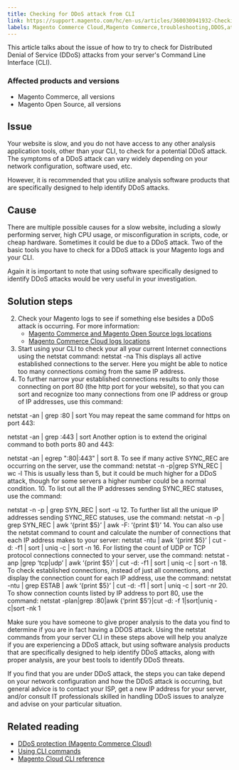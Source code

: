 ```yaml
---
title: Checking for DDoS attack from CLI
link: https://support.magento.com/hc/en-us/articles/360030941932-Checking-for-DDoS-attack-from-CLI
labels: Magento Commerce Cloud,Magento Commerce,troubleshooting,DDOS,attack,netstat,grep
---
```


This article talks about the issue of how to try to check for Distributed Denial of Service (DDoS) attacks from your server's Command Line Interface (CLI).

 ### Affected products and versions

 
 * Magento Commerce, all versions
 * Magento Open Source, all versions
 
 Issue
-----

 Your website is slow, and you do not have access to any other analysis application tools, other than your CLI, to check for a potential DDoS attack. The symptoms of a DDoS attack can vary widely depending on your network configuration, software used, etc.

 However, it is recommended that you utilize analysis software products that are specifically designed to help identify DDoS attacks.

 Cause
-----

 There are multiple possible causes for a slow website, including a slowly performing server, high CPU usage, or misconfiguration in scripts, code, or cheap hardware. Sometimes it could be due to a DDoS attack. Two of the basic tools you have to check for a DDoS attack is your Magento logs and your CLI.

 Again it is important to note that using software specifically designed to identify DDoS attacks would be very useful in your investigation.

 Solution steps
--------------

 
 2. Check your Magento logs to see if something else besides a DDoS attack is occurring. For more information: 
	 * [Magento Commerce and Magento Open Source logs locations](https://devdocs.magento.com/guides/v2.3/config-guide/cli/logging.html)
	 * [Magento Commerce Cloud logs locations](https://devdocs.magento.com/guides/v2.3/cloud/trouble/environments-logs.html) 
 4. Start using your CLI to check your all your current Internet connections using the netstat command: netstat -na This displays all active established connections to the server. Here you might be able to notice too many connections coming from the same IP address.
 6.  To further narrow your established connections results to only those connecting on port 80 (the http port for your website), so that you can sort and recognize too many connections from one IP address or group of IP addresses, use this command:

 netstat -an | grep :80 | sort You may repeat the same command for https on port 443:

 netstat -an | grep :443 | sort Another option is to extend the original command to both ports 80 and 443:

 netstat -an | egrep ":80|:443" | sort 
 8. To see if many active SYNC\_REC are occurring on the server, use the command: netstat -n -p|grep SYN\_REC | wc -l This is usually less than 5, but it could be much higher for a DDoS attack, though for some servers a higher number could be a normal condition.
 10.  To list out all the IP addresses sending SYNC\_REC statuses, use the command:

 netstat -n -p | grep SYN\_REC | sort -u 
 12. To further list all the unique IP addresses sending SYNC\_REC statuses, use the command: netstat -n -p | grep SYN\_REC | awk ‘{print $5}’ | awk -F: ‘{print $1}’ 
 14. You can also use the netstat command to count and calculate the number of connections that each IP address makes to your server: netstat -ntu | awk ‘{print $5}’ | cut -d: -f1 | sort | uniq -c | sort -n 
 16. For listing the count of UDP or TCP protocol connections connected to your server, use the command: netstat -anp |grep ‘tcp|udp’ | awk ‘{print $5}’ | cut -d: -f1 | sort | uniq -c | sort -n 
 18. To check established connections, instead of just all connections, and display the connection count for each IP address, use the command: netstat -ntu | grep ESTAB | awk ‘{print $5}’ | cut -d: -f1 | sort | uniq -c | sort -nr 
 20. To show connection counts listed by IP address to port 80, use the command: netstat -plan|grep :80|awk {‘print $5’}|cut -d: -f 1|sort|uniq -c|sort -nk 1 
 
  

 Make sure you have someone to give proper analysis to the data you find to determine if you are in fact having a DDOS attack. Using the netstat commands from your server CLI in these steps above will help you analyze if you are experiencing a DDoS attack, but using software analysis products that are specifically designed to help identify DDoS attacks, along with proper analysis, are your best tools to identify DDoS threats.

 If you find that you are under DDoS attack, the steps you can take depend on your network configuration and how the DDoS attack is occurring, but general advice is to contact your ISP, get a new IP address for your server, and/or consult IT professionals skilled in handling DDoS issues to analyze and advise on your particular situation. 

  

 Related reading
---------------

 
 

 * [DDoS protection (Magento Commerce Cloud)](https://devdocs.magento.com/guides/v2.3/cloud/cdn/cloud-fastly.html#ddos-protection)
 * [Using CLI commands](https://devdocs.magento.com/guides/v2.3/config-guide/deployment/pipeline/example/cli.html)
 * [Magento Cloud CLI reference](https://devdocs.magento.com/guides/v2.3/cloud/reference/cli-ref-topic.html)
 
 